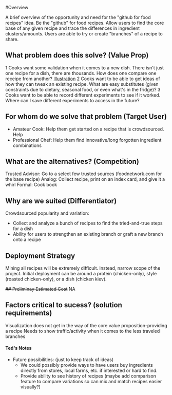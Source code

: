 #Overview

A brief overview of the opportunity and need for the "github for food recipes" idea. Be the "github" for food recipes. Allow users to find the core base of any given recipe and trace the differences in ingredient clusters/amounts. Users are able to try or create "branches" of a recipe to share.

## What problem does this solve? (Value Prop)
1 Cooks want some validation when it comes to a new dish. There isn't just one recipe for a dish, there are thousands. How does one compare one receipe from another? [Illustration](https://github.com/huangv22/gitHubGrub/blob/master/SelectingRecipe.png)
2 Cooks want to be able to get ideas of how they can tweak an existing recipe. What are easy substitutes (given constraints due to dietary, seasonal food, or even what's in the fridge)?
3 Cooks want to be able to record different experiments to see if it worked. Where can I save different experiments to access in the future?

## For whom do we solve that problem (Target User)
* Amateur Cook: Help them get started on a recipe that is crowdsourced. Help 
* Professional Chef: Help them find innovative/long forgotten ingredient combinations

## What are the alternatives? (Competition)
Trusted Advisor: Go to a select few trusted sources (foodnetwork.com for the base recipe)
Analog: Collect recipe, print on an index card, and give it a whirl
Formal: Cook book


## Why are we suited (Differentiator)
Crowdsourced popularity and variation:
* Collect and analyze a bunch of recipes to find the tried-and-true steps for a dish
* Ability for users to strengthen an existing branch or graft a new branch onto a recipe

## Deployment Strategy
Mining all recipes will be extremely difficult. Instead, narrow scope of the project. Initial deployment can be around a protein (chicken-only), style (roasted chicken-only), or a dish (chicken kiev).

~~## Preliminay Estimated Cost~~
NA

## Factors critical to sucess? (solution requirements)
Visualization does not get in the way of the core value proposition-providing a recipe
Needs to show traffic/activity when it comes to the less traveled branches


#### Ted's Notes
* Future possibilities: (just to keep track of ideas)
  * We could possibly provide ways to have users buy ingredients directly from stores, local farms, etc. if interested or hard to find.
  * Provide ability to see history of recipes (maybe add comparison feature to compare variations so can mix and match recipes easier visually?)
